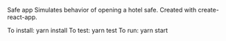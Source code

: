 Safe app
Simulates behavior of opening a hotel safe.   Created with create-react-app.

To install: yarn install
To test: yarn test
To run: yarn start
